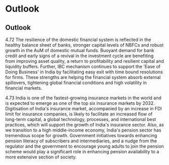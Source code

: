 # Outlook

## Outlook

4.72  The resilience of the domestic financial system is reflected in the healthy balance sheet of banks, stronger capital levels of NBFCs and robust growth in the AuM of domestic mutual funds. Buoyant demand for bank credit and early signs of a revival in the investment cycle are benefiting from improving asset quality, a return to profitability and resilient capital and liquidity buffers. Further, IBC mechanism continues to support the 'Ease of Doing Business' in India by facilitating easy exit with time bound resolutions for firms. These strengths are helping the financial system absorb external spillovers, tightening global financial conditions and high volatility in financial markets.

4.73  India  is  one  of  the  fastest-growing  insurance  markets  in  the  world  and  is  expected  to emerge  as  one  of  the  top  six  insurance  markets  by  2032.  Digitisation  of  India's  insurance market, accompanied by an increase in FDI limit for insurance companies, is likely to facilitate an increased flow of long-term capital, a global technology, processes, and international best practices,  which  will  support  the  growth  of  India's  insurance  sector. Also,  as  we  transition to  a  high  middle-income economy, India's pension sector has tremendous scope for growth. Government initiatives towards enhancing pension literacy of subscribers and intermediaries, and a nudge from the regulator and the government to encourage young adults to join the pension scheme would play a significant role in enhancing pension availability to a more extensive section of society.